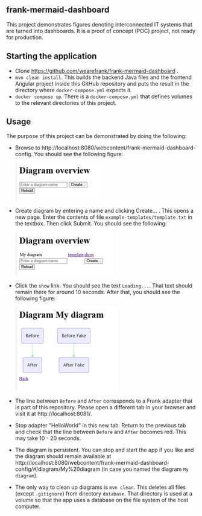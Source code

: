 frank-mermaid-dashboard
-----------------------

This project demonstrates figures denoting interconnected IT systems that are turned into dashboards. It is a proof of concept (POC) project, not ready for production.

Starting the application
------------------------

* Clone https://github.com/wearefrank/frank-mermaid-dashboard .
* `mvn clean install`. This builds the backend Java files and the frontend Angular project inside this GitHub repository and puts the result in the directory where `docker-compose.yml` expects it.
* `docker compose up`. There is a `docker-compose.yml` that defines volumes to the relevant directories of this project.

Usage
-----

The purpose of this project can be demonstrated by doing the following:

* Browse to http://localhost:8080/webcontent/frank-mermaid-dashboard-config. You should see the following figure:

   ![first screen](./readme-include/first-screen.jpg)

* Create diagram by entering a name and clicking Create... . This opens a new page. Enter the contents of file `example-templates/template.txt` in the textbox. Then click Submit. You should see the following:

   ![overview-after-diagram-created](./readme-include/overview-after-diagram-created.jpg)

* Click the `show` link. You should see the text `Loading...`. That text should remain there for around 10 seconds. After that, you should see the following figure:

   ![shown-diagram](./readme-include/shown-diagram.jpg)

* The line between `Before` and `After` corresponds to a Frank adapter that is part of this repository. Please open a different tab in your browser and visit it at http://localhost:8081/.
* Stop adapter "HelloWorld" in this new tab. Return to the previous tab and check that the line between `Before` and `After` becomes red. This may take 10 - 20 seconds.
* The diagram is persistent. You can stop and start the app if you like and the diagram should remain available at http://localhost:8080/webcontent/frank-mermaid-dashboard-config/#/diagram/My%20diagram (in case you named the diagram `My diagram`).
* The only way to clean up diagrams is `mvn clean`. This deletes all files (except `.gitignore`) from directory `database`. That directory is used at a volume so that the app uses a database on the file system of the host computer.